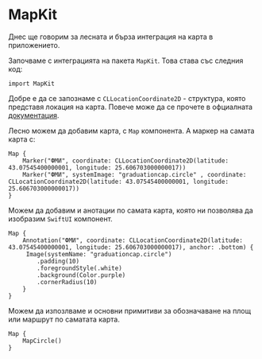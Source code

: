 # MapKit 

Днес ще говорим за лесната и бърза интеграция на карта в приложението.

Започваме с интеграцията на пакета `MapKit`. Това става със следния код:

```ѕwift=
import MapKit
```

Добре е да се запознаме с `CLLocationCoordinate2D` - структура, която представя локация на карта. Повече може да се прочете в офциалната [документация](https://developer.apple.com/documentation/corelocation/cllocationcoordinate2d).


Лесно можем да добавим карта, с `Map` компонента. 
А маркер на самата карта с:
```swift=
Map {
    Marker("ФМИ", coordinate: CLLocationCoordinate2D(latitude: 43.07545400000001, longitude: 25.606703000000017))
    Marker("ФМИ", systemImage: "graduationcap.circle" , coordinate: CLLocationCoordinate2D(latitude: 43.07545400000001, longitude: 25.606703000000017))
}
```

Можем да добавим и анотации по самата карта, която ни позволява да изобразим `SwiftUI` компонент.

```swift=
Map {
    Annotation("ФМИ", coordinate: CLLocationCoordinate2D(latitude: 43.07545400000001, longitude: 25.606703000000017), anchor: .bottom) {
     Image(systemName: "graduationcap.circle")
        .padding(10)
        .foregroundStyle(.white)
        .background(Color.purple)
        .cornerRadius(10)
    }
}
```

Можем да изпозлваме и основни примитиви за обозначаване на площ или маршрут по саматата карта.

```swift=
Map {
    MapCircle()
}
```
